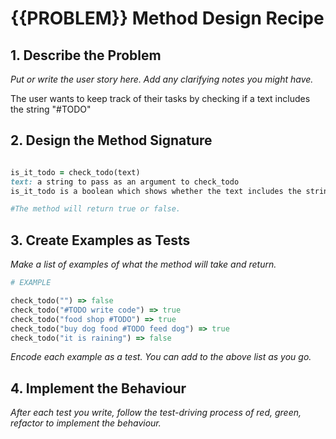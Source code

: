 # {{PROBLEM}} Method Design Recipe

## 1. Describe the Problem

_Put or write the user story here. Add any clarifying notes you might have._

The user wants to keep track of their tasks by checking if a text includes the string "#TODO"

## 2. Design the Method Signature
```ruby 

is_it_todo = check_todo(text)
text: a string to pass as an argument to check_todo
is_it_todo is a boolean which shows whether the text includes the string "#TODO"

#The method will return true or false.
```

## 3. Create Examples as Tests

_Make a list of examples of what the method will take and return._

```ruby
# EXAMPLE

check_todo("") => false
check_todo("#TODO write code") => true
check_todo("food shop #TODO") => true
check_todo("buy dog food #TODO feed dog") => true
check_todo("it is raining") => false

```

_Encode each example as a test. You can add to the above list as you go._

## 4. Implement the Behaviour

_After each test you write, follow the test-driving process of red, green, refactor to implement the behaviour._

